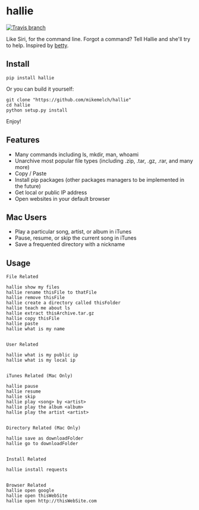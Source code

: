 hallie
===============================

[![Travis branch](https://img.shields.io/travis/joyent/node/v0.6.svg)]()

Like Siri, for the command line. Forgot a command? Tell Hallie and she'll try to help. Inspired by [betty](https://github.com/pickhardt/betty).

Install
--------
```
pip install hallie
```


Or you can build it yourself:
```
git clone "https://github.com/mikemelch/hallie"
cd hallie
python setup.py install
```

Enjoy!

Features
--------

* Many commands including ls, mkdir, man, whoami
* Unarchive most popular file types (including .zip, .tar, .gz, .rar, and many more)
* Copy / Paste
* Install pip packages (other packages managers to be implemented in the future)
* Get local or public IP address
* Open websites in your default browser


Mac Users
--------

* Play a particular song, artist, or album in iTunes
* Pause, resume, or skip the current song in iTunes
* Save a frequented directory with a nickname


Usage
--------
```
File Related

hallie show my files
hallie rename thisFile to thatFile
hallie remove thisFile
hallie create a directory called thisFolder
hallie teach me about ls
hallie extract thisArchive.tar.gz
hallie copy thisFile
hallie paste
hallie what is my name


User Related

hallie what is my public ip
hallie what is my local ip


iTunes Related (Mac Only)

hallie pause
hallie resume
hallie skip
hallie play <song> by <artist>
hallie play the album <album>
hallie play the artist <artist>


Directory Related (Mac Only)

hallie save as downloadFolder
hallie go to downloadFolder


Install Related

hallie install requests


Browser Related
hallie open google
hallie open thisWebSite
hallie open http://thisWebSite.com
```


